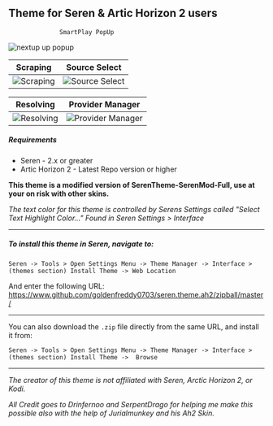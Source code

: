## Theme for Seren & Artic Horizon 2 users
                  SmartPlay PopUp             
![nextup up popup](https://user-images.githubusercontent.com/62456796/182050560-5453ae2a-969e-441b-a21a-0f5fe4400c51.png)

|                   Scraping                   |                   Source Select                   |
|:--------------------------------------------:|:-------------------------------------------------:|
| ![Scraping](https://i.imgur.com/wZukP7n.jpg) | ![Source Select](https://i.imgur.com/sqgtzXg.png) |

|                    Resolving                  |                Provider Manager                      |
|:---------------------------------------------:|:----------------------------------------------------:|
| ![Resolving](https://i.imgur.com/ADKZ16Y.png) | ![Provider Manager](https://i.imgur.com/TagHvjP.png) |


##### Requirements
* Seren - 2.x or greater
* Artic Horizon 2 - Latest Repo version or higher 

**This theme is a modified version of SerenTheme-SerenMod-Full, use at your on risk with other skins.**

*The text color for this theme is controlled by Serens  Settings called "Select Text Highlight Color..." Found in Seren Settings > Interface*

-----------

##### To install this theme in Seren, navigate to:

`Seren -> Tools > Open Settings Menu -> Theme Manager -> Interface > (themes section) Install Theme -> Web Location`

And enter the following URL:
https://www.github.com/goldenfreddy0703/seren.theme.ah2/zipball/master/

------------


You can also download the `.zip` file directly from the same URL, and install it from:

`Seren -> Tools > Open Settings Menu -> Theme Manager -> Interface > (themes section) Install Theme ->  Browse`

------------




*The creator of this theme is not affiliated with Seren, Arctic Horizon 2, or Kodi.*

*All Credit goes to Drinfernoo and SerpentDrago for helping me make this possible also with the help of Jurialmunkey and his Ah2 Skin.*

